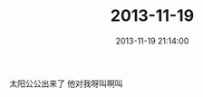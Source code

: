 ﻿---
title: "2013-11-19"
date: 2013-11-19 21:14:00
tags: 文字
categories: 爸爸
---
太阳公公出来了 他对我呀叫啊叫 ​​​​ 
